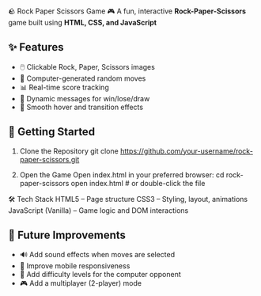 🪨 Rock Paper Scissors Game 🎮
A fun, interactive **Rock-Paper-Scissors** game built using **HTML, CSS, and JavaScript**

## ✨ Features

- 🖱️ Clickable Rock, Paper, Scissors images
- 🧠 Computer-generated random moves
- 📊 Real-time score tracking
- 💬 Dynamic messages for win/lose/draw
- 🎨 Smooth hover and transition effects


## 🚀 Getting Started

1. Clone the Repository
git clone https://github.com/your-username/rock-paper-scissors.git

2. Open the Game
Open index.html in your preferred browser:
cd rock-paper-scissors
open index.html # or double-click the file

🛠️ Tech Stack
HTML5 – Page structure
CSS3 – Styling, layout, animations
JavaScript (Vanilla) – Game logic and DOM interactions

## 📌 Future Improvements
- 🔊 Add sound effects when moves are selected
- 📱 Improve mobile responsiveness
- 🧠 Add difficulty levels for the computer opponent
- 🎮 Add a multiplayer (2-player) mode

